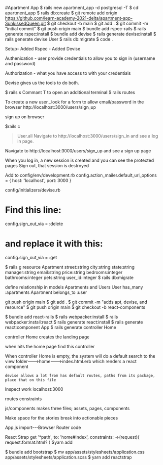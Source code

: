 #Apartment App
$ rails new apartment_app -d postgresql -T
$  cd apartment_app
$  rails db:create
$  git remote add origin https://github.com/learn-academy-2021-delta/apartment-app-SunkissedQueen.git
$  git checkout -b main
$  git add .
$  git commit -m "initial commit"
$  git push origin main
$  bundle add rspec-rails
$  rails generate rspec:install
$  bundle add devise
$  rails generate devise:install
$  rails generate devise User
$  rails db:migrate
$  code .

Setup- Added Rspec
    - Added Devise

Authenication - user provide credentials to allow you to sign in (username and password)

Authorization - what you have access to with your credentials

Devise gives us the tools to do both.

$ rails s
Commant T to open an additional terminal
$ rails routes

To create a new user...look for a form to allow email/password
in the browser
http://localhost:3000/users/sign_up

sign up on browser

$rails c
>User.all
Navigate to http://localhost:3000/users/sign_in and see a log in page.

Navigate to http://localhost:3000/users/sign_up and see a sign up page

When you log in, a new session is created and you can see the protected pages
Sign out, that session is destroyed

Add to config/env/development.rb
config.action_mailer.default_url_options = { host: 'localhost', port: 3000 }

config/initializers/devise.rb
# Find this line:
config.sign_out_via = :delete
# and replace it with this:
config.sign_out_via = :get

$ rails g resource Apartment street:string city:string state:string manager:string email:string price:string bedrooms:integer bathrooms:integer pets:string user_id:integer
$ rails db:migrate

define relationship in models
Apartments and Users
User has_many :apartments
Apartment belongs_to :user

git push origin main
$ git add .
$  git commit -m "adds apt, devise, and resource"
$  git push origin main
$  git checkout -b react-components

$ bundle add react-rails
$ rails webpacker:install
$ rails webpacker:install:react
$ rails generate react:install
$ rails generate react:component App
$ rails generate controller Home

controller Home creates the landing page

when hits the home page find this controller

When controller Home is empty, the system will do a default search to the view folder--->home--->index.html.erb  which renders a react component

    devise allows a lot from has default routes, paths from its package, place that on this file


Inspect work
localhost:3000

routes constraints

js/components
    makes three files; assets, pages, components

Make space for the stories
break into actionable pieces

App.js
import---Browser Router code

React Strap
get '*path', to: 'home#index', constraints: ->(request){ request.format.html? }
$yarn add 

$ bundle add bootstrap
$ mv app/assets/stylesheets/application.css app/assets/stylesheets/application.scss
$ yarn add reactstrap